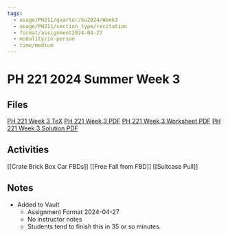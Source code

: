 ```yaml
---
tags:
  - usage/PH211/quarter/Su2024/Week3
  - usage/PH211/section_type/recitation
  - format/assignment2024-04-27
  - modality/in-person
  - time/medium
---
```

# PH 221 2024 Summer Week 3
## Files
[PH 221 Week 3 TeX](PH_221_Week_3.tex)
[PH 221 Week 3 PDF](PH_221_Week_3.pdf)
[PH 221 Week 3 Worksheet PDF](PH_221_Week_3-Worksheet.pdf)
[PH 221 Week 3 Solution PDF](PH_221_Week_3-Solution.pdf)
## Activities
[[Crate Brick Box Car FBDs]]
[[Free Fall from FBD]]
[[Suitcase Pull]]
## Notes
* Added to Vault
	* Assignment Format 2024-04-27
	* No instructor notes
	* Students tend to finish this in 35 or so minutes.